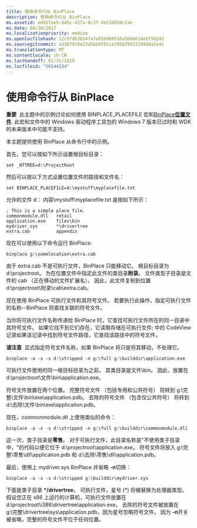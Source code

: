 ```yaml
---
title: 使用命令行从 BinPlace
description: 使用命令行从 BinPlace
ms.assetid: ed92fee5-d45c-437a-8c3f-de51b910c2ae
ms.date: 04/20/2017
ms.localizationpriority: medium
ms.openlocfilehash: 12c5fdb3b54fa7e01b969518a56bb614e679d242
ms.sourcegitcommit: a33b7978e22d5bb9f65ca7056f955319049a2e4c
ms.translationtype: MT
ms.contentlocale: zh-CN
ms.lasthandoff: 01/31/2019
ms.locfileid: "56544234"
---
```

# <a name="using-binplace-from-the-command-line"></a>使用命令行从 BinPlace


**重要**  此主题中的示例讨论如何使用 BINPLACE\_PLACEFILE 宏和[BinPlace](binplace.md)[**位置文件**](place-file-syntax.md). 此宏和文件中的 Windows 驱动程序工具包的 Windows 7 版本已过时和 WDK 的未来版本中可能不支持。

 

本主题提供使用 BinPlace 从命令行中的示例。

首先，您可以按如下所示设置根目标目录：

```
set _NTTREE=d:\ProjectRoot
```

然后可以按以下方式设置位置文件的路径和文件名：

```
set BINPLACE_PLACEFILE=d:\mystuff\myplacefile.txt
```

允许的文件 d： 内容\\mystuff\\myplacefile.txt 是按如下所示：

```
; This is a simple place file.
commonmodule.dll   retail
application.exe    files\bin
mydriver.sys       *\drivertree
extra.cab          appendix
```

现在可以使用以下命令运行 BinPlace:

```
binplace g:\somelocation\extra.cab
```

由于 extra.cab 不是可执行文件，BinPlace 只能移动它。 根目标目录为 d:\\projectroot。 为在位置文件中指定此文件的类目录**附录**。 文件类型子目录是文件的 cab （正在移动的文件扩展名）。 因此，此文件复制到位置 d:\\projectroot\\附录\\cab\\extra.cab。

现在使用 BinPlace 可执行文件和其符号文件。 若要执行此操作，指定可执行文件的名称--BinPlace 将查找关联的符号文件。

当你将可执行文件名称传递给 BinPlace 时，它查找可执行文件所在的同一目录中其符号文件。 如果它找不到它们存在，它读取存储在可执行文件; 中的 CodeView 记录如果该记录中找到符号文件路径，它查找该路径中的符号文件。

**请注意**  显式指定符号文件名称，如果 BinPlace 将只是将其移动，不处理它。

 

```
binplace -a -x -s d:\stripped -n g:\full g:\builddir\application.exe
```

可执行文件使用的同一根目标目录为之前。 其类目录是文件\\bin。 因此，放置在 d:\\projectroot\\文件\\bin\\application.exe。

符号文件放置在两个位置。 完整符号文件 （包括专用和公共符号） 将转到 g:\\完整\\文件\\bin\\exe\\application.pdb。 去除的符号文件 （包含仅公共符号） 将转到 d:\\去除\\文件\\bin\\exe\\application.pdb。

现在，commonmodule.dll 上使用类似的命令：

```
binplace -a -x -s d:\stripped -n g:\full g:\builddir\commonmodule.dll
```

这一次，类子目录是**零售**。 对于可执行文件，此目录名称是"不使用类子目录中，"的代码以便它位于 d:\\projectroot\\application.exe。 符号文件将放入 g:\\完整\\零售\\dll\\application.pdb 和 d:\\去除\\零售\\dll\\application.pdb。

最后，使用上 mydriver.sys BinPlace 并省略 **-n**切换：

```
binplace -a -x -s d:\stripped g:\builddir\mydriver.sys
```

下面是类子目录 **\*/drivertree**。 可执行文件，星号 (\*) 将被替换为处理器类型。 假设您正在 x86 上运行的计算机，可执行文件放置在 d:\\projectroot\\i386\\drivertree\\application.exe。 去除的符号文件被放置在 g:\\完整\\drivertree\\sys\\application.pdb，因为星号忽略符号文件。 因为 **-n**开关被省略，完整的符号文件不位于任何位置。

 

 





